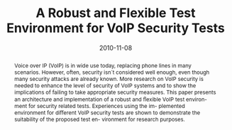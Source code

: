 ---
abstract: Voice over IP (VoIP) is in wide use today, replacing  phone lines in many
  scenarios. However, often, security  isn´t considered well enough, even though many
  security  attacks are already known. More research on VoIP security  is needed to
  enhance the level of security of VoIP systems  and to show the implications of failing
  to take appropriate  security measures. This paper presents an architecture and  implementation
  of a robust and &#64258;exible VoIP test environ-  ment for security related tests.
  Experiences using the im-  plemented environment for different VoIP security tests
  are  shown to demonstrate the suitability of the proposed test en-  vironment for
  research purposes.
authors:
- Maximilian Ronniger
- Florian Fankhauser
- Christian Schanes
- Thomas Grechenig
date: '2010-11-08'
featured: false
links:
- name: Publik
  url: https://publik.tuwien.ac.at/showentry.php?ID=193437&lang=2
publication_types:
- '1'
publishDate: '2010-11-08'
specifics: 'Vortrag: International Conference for Internet Technology and Secured
  Transactions (ICITST-2010), London, UK; 08.11.2010 - 11.11.2010; in: "Proceedings
  of The 5th International Conference for Internet Technology and Secured Transactions",
  Infonomics Society, UK, (2010), ISBN: 978-0-9564263-6-9; S. 96 - 101.'
title: A Robust and Flexible Test Environment for VoIP Security Tests
url_pdf: ''
---